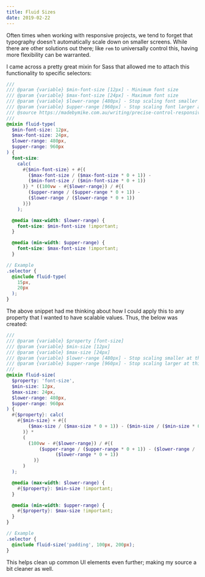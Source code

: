 ```yaml
---
title: Fluid Sizes
date: 2019-02-22
---
```


Often times when working with responsive projects, we tend to forget that typography doesn't automatically scale down on smaller screens. While there are other solutions out there; like `rem` to universally control this, having more flexibility can be warranted.

I came across a pretty great mixin for Sass that allowed me to attach this functionality to specific selectors:

```scss
///
/// @param {variable} $min-font-size [12px] - Minimum font size
/// @param {variable} $max-font-size [24px] - Maximum font size
/// @param {variable} $lower-range [480px] - Stop scaling font smaller at this screen resolution
/// @param {variable} $upper-range [960px] - Stop scaling font larger at this screen resolution
/// @source https://madebymike.com.au/writing/precise-control-responsive-typography/
///
@mixin fluid-type(
  $min-font-size: 12px,
  $max-font-size: 24px,
  $lower-range: 480px,
  $upper-range: 960px
) {
  font-size:
    calc(
      #{$min-font-size} + #{(
        ($max-font-size / ($max-font-size * 0 + 1)) -
        ($min-font-size / ($min-font-size * 0 + 1))
      )} * ((100vw - #{$lower-range}) / #{(
        ($upper-range / ($upper-range * 0 + 1)) -
        ($lower-range / ($lower-range * 0 + 1))
      )})
    );

  @media (max-width: $lower-range) {
    font-size: $min-font-size !important;
  }

  @media (min-width: $upper-range) {
    font-size: $max-font-size !important;
  }

// Example
.selector {
  @include fluid-type(
    15px,
    20px
  );
}
```

The above snippet had me thinking about how I could apply this to any property that I wanted to have scalable values. Thus, the below was created:

```scss
///
/// @param {variable} $property [font-size]
/// @param {variable} $min-size [12px]
/// @param {variable} $max-size [24px]
/// @param {variable} $lower-range [480px] - Stop scaling smaller at this screen resolution
/// @param {variable} $upper-range [960px] - Stop scaling larger at this screen resolution
///
@mixin fluid-size(
  $property: 'font-size',
  $min-size: 12px,
  $max-size: 24px,
  $lower-range: 480px,
  $upper-range: 960px
) {
  #{$property}: calc(
    #{$min-size} + #{(
        ($max-size / ($max-size * 0 + 1)) - ($min-size / ($min-size * 0 + 1))
      )} *
      (
        (100vw - #{$lower-range}) / #{(
            ($upper-range / ($upper-range * 0 + 1)) - ($lower-range /
                  ($lower-range * 0 + 1))
          )}
      )
  );

  @media (max-width: $lower-range) {
    #{$property}: $min-size !important;
  }

  @media (min-width: $upper-range) {
    #{$property}: $max-size !important;
  }
}

// Example
.selector {
  @include fluid-size('padding', 100px, 200px);
}
```

This helps clean up common UI elements even further; making my source a bit cleaner as well.
